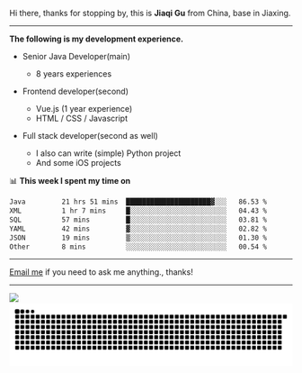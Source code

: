 Hi there, thanks for stopping by, this is **Jiaqi Gu** from China, base in Jiaxing.

---

**The following is my development experience.**

- Senior Java Developer(main)
  - 8 years experiences

- Frontend developer(second)
  - Vue.js (1 year experience)
  - HTML / CSS / Javascript
  
- Full stack developer(second as well)
  - I also can write (simple) Python project
  - And some iOS projects

📊 **This week I spent my time on**
<!--START_SECTION:waka-->

```text
Java         21 hrs 51 mins  █████████████████████▓░░░   86.53 %
XML          1 hr 7 mins     █░░░░░░░░░░░░░░░░░░░░░░░░   04.43 %
SQL          57 mins         █░░░░░░░░░░░░░░░░░░░░░░░░   03.81 %
YAML         42 mins         ▓░░░░░░░░░░░░░░░░░░░░░░░░   02.82 %
JSON         19 mins         ▒░░░░░░░░░░░░░░░░░░░░░░░░   01.30 %
Other        8 mins          ░░░░░░░░░░░░░░░░░░░░░░░░░   00.54 %
```

<!--END_SECTION:waka-->

---

[Email me](mailto:htk2klwgr@mozmail.com?subject=Hiring_from_GitHub) if you need to ask me anything., thanks!

---

![]( https://visitor-badge.glitch.me/badge?page_id=githubgujiaqi)
![]( https://github.com/droid-Q/droid-Q/raw/output/github-contribution-grid-snake.svg#gh-dark-mode-only)
